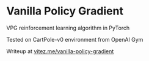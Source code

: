 # Vanilla Policy Gradient

VPG reinforcement learning algorithm in PyTorch

Tested on CartPole-v0 environment from OpenAI Gym

Writeup at [vitez.me/vanilla-policy-gradient](https://vitez.me/vanilla-policy-gradient)
